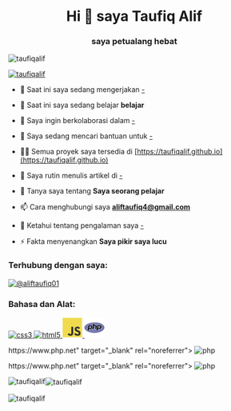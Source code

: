 

<!-- <p align="center"><a href="https://taufiqalif.github.io" target="_blank"><img src="https://github.com/taufiqalif/Lab8Web/blob/master/img/taufiq.png" width="400"></a></p> -->


<h1 align="center">Hi 👋 saya Taufiq Alif</h1>
<h3 align="center">saya petualang hebat</h3>

<p align="left"> <img src="https:// komarev.com/ghpvc/?username=taufiqalif&label=Profile%20views&color=0e75b6&style=flat" alt="taufiqalif" /> </p>

<p align="left"> <a href="https://github.com /ryo-ma/github-profile-trophy"><img src="https://github-profile-trophy.vercel.app/?username=taufiqalif" alt="taufiqalif" /></a> </p >

- 🔭 Saat ini saya sedang mengerjakan [-](-)

- 🌱 Saat ini saya sedang belajar **belajar**

- 👯 Saya ingin berkolaborasi dalam [-](-)

- 🤝 Saya sedang mencari bantuan untuk [-](-)

- 👨‍💻 Semua proyek saya tersedia di [https://taufiqalif.github.io](https://taufiqalif.github.io)

- 📝 Saya rutin menulis artikel di [-]( -)

- 💬 Tanya saya tentang **Saya seorang pelajar**

- 📫 Cara menghubungi saya **aliftaufiq4@gmail.com**

- 📄 Ketahui tentang pengalaman saya [-](-)

- ⚡ Fakta menyenangkan **Saya pikir saya lucu**

<h3 align="left">Terhubung dengan saya:</h3>
<p align="left">
<a href="https://twitter.com/@aliftaufiq01" target="blank" ><img align="center" src="https://raw.githubusercontent.com/rahuldkjain/github-profile-readme-generator/master/src/images/icons/Social/twitter.svg" alt="@aliftaufiq01 " height="30" width="40" /></a>
</p>

<h3 align="left">Bahasa dan Alat:</h3>
<p align="left"> <a href="https://www.w3schools.com/css/" target="_blank" rel="noreferrer"> <img src="https://raw.githubusercontent. com/devicons/devicon/master/icons/css3/css3-original-wordmark.svg" alt="css3" width="40" height="40"/> </a> <a href="https:// www.w3.org/html/" target="_blank" rel="noreferrer"> <img src="https://raw.githubusercontent.com/devicons/devicon/master/icons/html5/html5-original-wordmark .svg" alt="html5" width="40" height="40"/> </a> <a href="https://developer.mozilla.org/en-US/docs/Web/JavaScript" target ="_blank" rel="noreferrer"> <img src="https://raw.githubusercontent.com/devicons/devicon/master/icons/javascript/javascript-original.svg" alt="javascript" width="40" height="40"/ > </a> <a href="https://www.php.net" target="_blank" rel="noreferrer"> <img src="https://raw.githubusercontent.com/devicons/devicon/ master/icons/php/php-original.svg" alt="php" width="40" height="40"/> </a> </p>https://www.php.net" target="_blank" rel="noreferrer"> <img src="https://raw.githubusercontent.com/devicons/devicon/master/icons/php/php-original. svg" alt="php" width="40" height="40"/> </a> </p>https://www.php.net" target="_blank" rel="noreferrer"> <img src="https://raw.githubusercontent.com/devicons/devicon/master/icons/php/php-original. svg" alt="php" width="40" height="40"/> </a> </p>

<p><img align="left" src="https://github-readme-stats.vercel.app/api/top-langs?username=taufiqalif&show_icons=true&locale=en&layout=compact" alt="taufiqalif" /> </p>

<p> <img align="center" src="https://github-readme-stats.vercel.app/api?username=taufiqalif&show_icons=true&locale=en" alt="taufiqalif" /> </p>

<p><img align="center" src="https://github-readme-streak-stats.herokuapp.com/?user=taufiqalif&" alt="taufiqalif" /></p>

